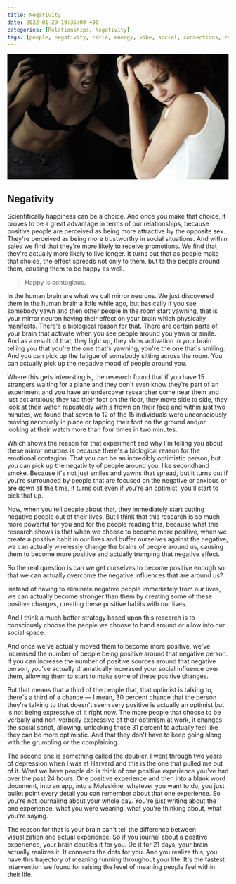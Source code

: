 ```yaml
---
title: Negativity
date: 2022-01-29 19:35:00 +00
categories: [Relationships, Negativity]
tags: [people, negativity, cirle, energy, vibe, social, connections, relationships]     # TAG names should always be lowercase
---
```


![networking](/assets/img/negativity.jpg)

## Negativity

Scientifically happiness can be a choice. 
And once you make that choice, it proves to be a great advantage in terms of our relationships, because positive people are perceived as being more attractive by the opposite sex. They're perceived as being more trustworthy in social situations. And within sales we find that they're more likely to receive promotions. We find that they're actually more likely to live longer. It turns out that as people make that choice, the effect spreads not only to them, but to the people around them, causing them to be happy as well.

> Happy is contagious. 

In the human brain are what we call mirror neurons. We just discovered them in the human brain a little while ago, but basically if you see somebody yawn and then other people in the room start yawning, that is your mirror neuron having their effect on your brain which physically manifests. There's a biological reason for that. There are certain parts of your brain that activate when you see people around you yawn or smile. And as a result of that, they light up, they show activation in your brain telling you that you're the one that's yawning, you're the one that's smiling. And you can pick up the fatigue of somebody sitting across the room. You can actually pick up the negative mood of people around you.


Where this gets interesting is, the research found that if you have 15 strangers waiting for a plane and they don't even know they're part of an experiment and you have an undercover researcher come near them and just act anxious; they tap their foot on the floor, they move side to side, they look at their watch repeatedly with a frown on their face and within just two minutes, we found that seven to 12 of the 15 individuals were unconsciously moving nervously in place or tapping their foot on the ground and/or looking at their watch more than four times in two minutes. 

Which shows the reason for that experiment and why I'm telling you about these mirror neurons is because there's a biological reason for the emotional contagion. That you can be an incredibly optimistic person, but you can pick up the negativity of people around you, like secondhand smoke. Because it's not just smiles and yawns that spread, but it turns out if you're surrounded by people that are focused on the negative or anxious or are down all the time, it turns out even if you're an optimist, you'll start to pick that up. 

Now, when you tell people about that, they immediately start cutting negative people out of their lives. But I think that this research is so much more powerful for you and for the people reading this, because what this research shows is that when we choose to become more positive, when we create a positive habit in our lives and buffer ourselves against the negative, we can actually wirelessly change the brains of people around us, causing them to become more positive and actually trumping that negative effect. 

So the real question is can we get ourselves to become positive enough so that we can actually overcome the negative influences that are around us?

Instead of having to eliminate negative people immediately from our lives, we can actually become stronger than them by creating some of these positive changes, creating these positive habits with our lives. 

And I think a much better strategy based upon this research is to consciously choose the people we choose to hand around or allow into our social space.

And once we've actually moved them to become more positive, we've increased the number of people being positive around that negative person. If you can increase the number of positive sources around that negative person, you've actually dramatically increased your social influence over them, allowing them to start to make some of these positive changes.

But that means that a third of the people that, that optimist is talking to, there's a third of a chance — I mean, 30 percent chance that the person they're talking to that doesn't seem very positive is actually an optimist but is not being expressive of it right now. The more people that choose to be verbally and non-verbally expressive of their optimism at work, it changes the social script, allowing, unlocking those 31 percent to actually feel like they can be more optimistic. And that they don't have to keep going along with the grumbling or the complaining.


The second one is something called the doubler. I went through two years of depression when I was at Harvard and this is the one that pulled me out of it. What we have people do is think of one positive experience you've had over the past 24 hours. One positive experience and then into a blank word document, into an app, into a Moleskine, whatever you want to do, you just bullet point every detail you can remember about that one experience. So you're not journaling about your whole day. You're just writing about the one experience, what you were wearing, what you're thinking about, what you're saying. 

The reason for that is your brain can't tell the difference between visualization and actual experience. So if you journal about a positive experience, your brain doubles it for you. Do it for 21 days, your brain actually realizes it. It connects the dots for you. And you realize this, you have this trajectory of meaning running throughout your life. It's the fastest intervention we found for raising the level of meaning people feel within their life. 